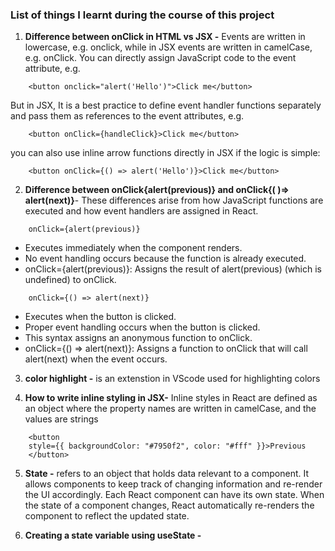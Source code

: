 ### List of things I learnt during the course of this project
1. **Difference between onClick in HTML vs JSX -** Events are written in lowercase, e.g. onclick, while in JSX events are written in camelCase, e.g. onClick. You can directly assign JavaScript code to the event attribute, e.g. 
```
    <button onclick="alert('Hello')">Click me</button>
```
But in JSX, It is a best practice to define event handler functions separately and pass them as references to the event attributes, e.g.
```
    <button onClick={handleClick}>Click me</button>
```
you can also use inline arrow functions directly in JSX if the logic is simple:
```
    <button onClick={() => alert('Hello')}>Click me</button>
```

2. **Difference between onClick{alert(previous)} and onClick{( )=> alert(next)}**- These differences arise from how JavaScript functions are executed and how event handlers are assigned in React.
```
    onClick={alert(previous)}
```
- Executes immediately when the component renders.
- No event handling occurs because the function is already executed.
- onClick={alert(previous)}: Assigns the result of alert(previous) (which is undefined) to onClick.

```
    onClick={() => alert(next)}
```
- Executes when the button is clicked.
- Proper event handling occurs when the button is clicked.
- This syntax assigns an anonymous function to onClick. 
- onClick={() => alert(next)}: Assigns a function to onClick that will call alert(next) when the event occurs.

3. **color highlight -** is an extenstion in VScode used for highlighting colors

4. **How to write inline styling in JSX-** Inline styles in React are defined as an object where the property names are written in camelCase, and the values are strings
```
    <button
    style={{ backgroundColor: "#7950f2", color: "#fff" }}>Previous
    </button>
```

5. **State -** refers to an object that holds data relevant to a component. It allows components to keep track of changing information and re-render the UI accordingly. Each React component can have its own state. When the state of a component changes, React automatically re-renders the component to reflect the updated state.

6. **Creating a state variable using useState -** 